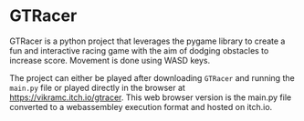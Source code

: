 # GTRacer

GTRacer is a python project that leverages the pygame library to create a fun and interactive racing game with the aim of dodging obstacles to increase score. Movement is done using WASD keys.

The project can either be played after downloading `GTRacer` and running the `main.py` file or played directly in the browser at https://vikramc.itch.io/gtracer. This web browser version is
the main.py file converted to a webassembley execution format and hosted on itch.io. 

